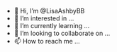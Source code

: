 - 👋 Hi, I’m @LisaAshbyBB
- 👀 I’m interested in ...
- 🌱 I’m currently learning ...
- 💞️ I’m looking to collaborate on ...
- 📫 How to reach me ...

<!---
LisaAshbyBB/LisaAshbyBB is a ✨ special ✨ repository because its `README.md` (this file) appears on your GitHub profile.
You can click the Preview link to take a look at your changes.
--->
